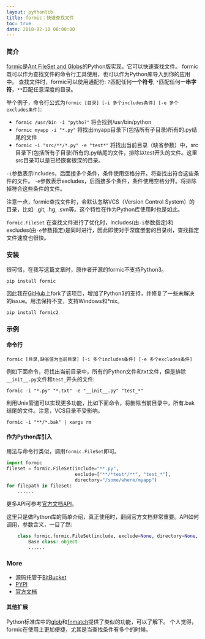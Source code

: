 ```yaml
---
layout: pythonlib
title: formic：快速查找文件
toc: true
date: 2018-02-10 00:00:00
---
```


### 简介

[formic][bitbucket]是[Ant FileSet and Globs][fileset-globs]的Python版实现，它可以快速查找文件。
formic既可以作为查找文件的命令行工具使用，也可以作为Python库导入到你的应用中。
查找文件时，formic可以使用通配符: `?`匹配任何**一个符号**, `*`匹配任何**一串字符**，`**`匹配任意深度的目录。

举个例子，命令行公式为`formic [目录] [-i 多个includes条件] [-e 多个excludes条件]`:

* `formic /usr/bin -i "pytho?"` 将会找到/usr/bin/python
* `formic myapp -i "*.py"` 将找出myapp目录下(包括所有子目录)所有的.py结尾的文件
* `formic -i "src/**/*.py" -e "test*"` 将找出当前目录（缺省参数）中，src目录下(包括所有子目录)所有的.py结尾的文件，排除以test开头的文件。这里src目录可以是已经嵌套很深的目录。

`-i`参数表示includes，后面接多个条件，条件使用空格分开。将查找出符合这些条件的文件。
`-e`参数表示excludes，后面接多个条件，条件使用空格分开。将排除掉符合这些条件的文件。

注意一点，formic查找文件时，会默认忽略VCS（Version Control System）的目录，比如: .git, .hg, .svn等。这个特性在作为Python库使用时也是如此。

`formic.FileSet` 在查找文件进行了优化时，includes(由`-i`参数指定)和excludes(由`-e`参数指定)是同时进行，因此即使对于深度嵌套的目录树，查找指定文件速度也很快。

### 安装

很可惜，在我写这篇文章时，原作者开源的formic不支持Python3。

    pip install formic

因此我在[GitHub][formic2]上fork了该项目，增加了Python3的支持，并修复了一些未解决的issue。用法保持不变，支持Windows和\*nix。

    pip install formic2

### 示例

#### 命令行

    formic [目录,缺省值为当前目录] [-i 多个includes条件] [-e 多个excludes条件]

例如下面命令，将找出当前目录中，所有的Python文件和txt文件，但是排除`__init__.py`文件和`test_`开头的文件:

    formic -i "*.py" "*.txt" -e "__init__.py" "test_*"

利用Unix管道可以实现更多功能，比如下面命令，将删除当前目录中，所有.bak结尾的文件。注意，VCS目录不受影响。

    formic -i "**/*.bak" | xargs rm

#### 作为Python库引入

用法与命令行类似，调用`formic.FileSet`即可。

``` python
import formic
fileset = formic.FileSet(include="**.py",
                         exclude=["**/*test*/**", "test_*"],
                         directory="/some/where/myapp")
for filepath in fileset:
    ......
```

更多API可参考[官方文档API][api-doc]。

这里只是做Python库的简单介绍，真正使用时，翻阅官方文档非常重要。API如何调用，参数含义，一目了然:

``` python
    class formic.formic.FileSet(include, exclude=None, directory=None, default_excludes=True, walk=<function walk at 0x1002dba28>, symlinks=True)
        Base class: object
        ......
```

### More

* 源码托管于[BitBucket][bitbucket]
* [PYPI][pypi]
* [官方文档][official-doc]

#### 其他扩展

Python标准库中的[glob][glob]和[fnmatch][fnmatch]提供了类似的功能，可以了解下。
个人觉得，formic在使用上更加便捷，尤其是当查找条件有多个的时候。


[bitbucket]: https://bitbucket.org/aviser/formic
[pypi]: https://pypi.org/project/formic/

[fileset-globs]: http://ant.apache.org/manual/dirtasks.html#patterns
[official-doc]: http://www.aviser.asia/formic/doc/index.html
[api-doc]: http://www.aviser.asia/formic/doc/api.html
[glob]: https://docs.python.org/3/library/glob.html
[fnmatch]: https://docs.python.org/3/library/fnmatch.html
[formic2]: https://github.com/wolfhong/formic
